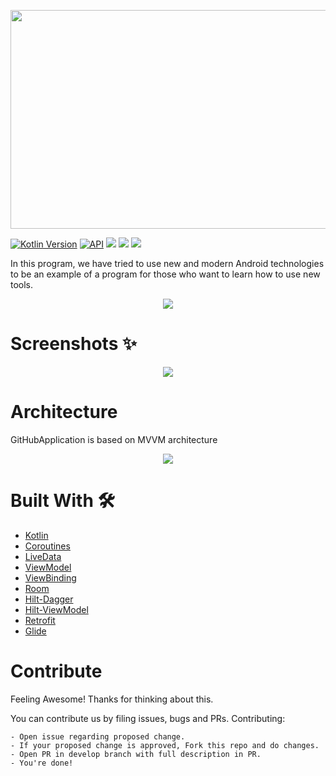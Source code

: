 
<p align="center">
<img src="https://raw.github.com/faramarzaf/GitHubApplication/master/screenshots/name.png" width=1000 height=350 />
</p>


[![Kotlin Version](https://img.shields.io/badge/kotlin-1.3.72-blue.svg)](https://kotlinlang.org)
[![API](https://img.shields.io/badge/API-21%2B-brightgreen.svg?style=flat)](https://android-arsenal.com/api?level=21)
![](https://img.shields.io/github/languages/count/faramarzaf/GitHubApplication.svg)
![](https://img.shields.io/github/repo-size/faramarzaf/GitHubApplication.svg)
![](https://img.shields.io/github/last-commit/faramarzaf/GitHubApplication.svg)


In this program, we have tried to use new and modern Android technologies to be an example of a program for those who want to learn how to use new tools. 

<p align="center">
<img src="https://raw.github.com/faramarzaf/GitHubApplication/master/screenshots/GitHubApplication.png" />
</p>


# Screenshots ✨

<p align="center">
<img src="https://raw.github.com/faramarzaf/GitHubApplication/master/screenshots/poster1.png" />
</p>



# Architecture  

GitHubApplication is based on MVVM architecture 
<p align="center">
<img src="https://raw.github.com/faramarzaf/GitHubApplication/master/screenshots/arch.png" />
</p>

# Built With 🛠
- [Kotlin](https://kotlinlang.org/)
- [Coroutines](https://kotlinlang.org/docs/reference/coroutines-overview.html)
- [LiveData](https://developer.android.com/topic/libraries/architecture/livedata)
- [ViewModel](https://developer.android.com/topic/libraries/architecture/viewmodel) 
- [ViewBinding](https://developer.android.com/topic/libraries/view-binding)
- [Room](https://developer.android.com/topic/libraries/architecture/room)
- [Hilt-Dagger](https://dagger.dev/hilt/)
- [Hilt-ViewModel](https://developer.android.com/training/dependency-injection/hilt-jetpack)
- [Retrofit](https://square.github.io/retrofit/)
- [Glide](https://github.com/bumptech/glide)



# Contribute  

Feeling Awesome! Thanks for thinking about this.

You can contribute us by filing issues, bugs and PRs.
Contributing:

    - Open issue regarding proposed change.
    - If your proposed change is approved, Fork this repo and do changes.
    - Open PR in develop branch with full description in PR.
    - You're done!
